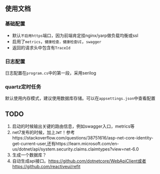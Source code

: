﻿## 使用文档

### 基础配置
- 默认`不启用https`端口，因为前端肯定挂nginx/yarp做负载均衡或ssl
- 启用了`metrics`，`健康检查，健康检查UI`，`swagger`
- 返回的请求头中包含有`TraceId`

### 日志配置
日志配置在`program.cs`中的第一段，采用serilog

### quartz定时任务
默认使用内存模式，建议使用数据库存储。可以在`appsettings.json`中查看配置




## TODO
1. 启动的时候输出关键的路由信息，例如swagger入口，metrics等
2. net7发布的时候，加上`JWT`！参考https://stackoverflow.com/questions/38751616/asp-net-core-identity-get-current-user,还有https://learn.microsoft.com/en-us/dotnet/api/system.security.claims.claimtypes?view=net-6.0
3. 生成一个数据库？
4. 自动生成api接口。https://github.com/dotnetcore/WebApiClient或者https://github.com/reactiveui/refit
